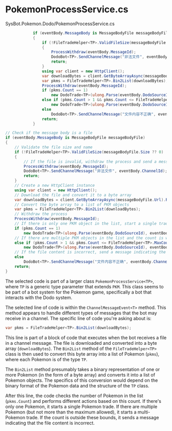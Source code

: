 ﻿# PokemonProcessService.cs

SysBot.Pokemon.Dodo/PokemonProcessService.cs

```csharp
            if (eventBody.MessageBody is MessageBodyFile messageBodyFile)
            {
                if (!FileTradeHelper<TP>.ValidFileSize(messageBodyFile.Size ?? 0) || !FileTradeHelper<TP>.ValidFileName(messageBodyFile.Name))
                {
                    ProcessWithdraw(eventBody.MessageId);
                    DodoBot<TP>.SendChannelMessage("非法文件", eventBody.ChannelId);
                    return;
                }
                using var client = new HttpClient();
                var downloadBytes = client.GetByteArrayAsync(messageBodyFile.Url).Result;   // 将下载的bin文件转换成byte数组
                var pkms = FileTradeHelper<TP>.Bin2List(downloadBytes);     // 将bin文件转换成对应版本的PKM list
                ProcessWithdraw(eventBody.MessageId);
                if (pkms.Count == 1)
                    new DodoTrade<TP>(ulong.Parse(eventBody.DodoSourceId), eventBody.Personal.NickName, eventBody.ChannelId, eventBody.IslandSourceId).StartTradePKM(pkms[0]);
                else if (pkms.Count > 1 && pkms.Count <= FileTradeHelper<TP>.MaxCountInBin)
                    new DodoTrade<TP>(ulong.Parse(eventBody.DodoSourceId), eventBody.Personal.NickName, eventBody.ChannelId, eventBody.IslandSourceId).StartTradeMultiPKM(pkms);
                else
                    DodoBot<TP>.SendChannelMessage("文件内容不正确", eventBody.ChannelId);
                return;
            }
```

```csharp
// Check if the message body is a file
if (eventBody.MessageBody is MessageBodyFile messageBodyFile)
{
    // Validate the file size and name
    if (!FileTradeHelper<TP>.ValidFileSize(messageBodyFile.Size ?? 0) || !FileTradeHelper<TP>.ValidFileName(messageBodyFile.Name))
    {
        // If the file is invalid, withdraw the process and send a message indicating the file is illegal
        ProcessWithdraw(eventBody.MessageId);
        DodoBot<TP>.SendChannelMessage("非法文件", eventBody.ChannelId);
        return;
    }
    // Create a new HttpClient instance
    using var client = new HttpClient();
    // Download the file and convert it to a byte array
    var downloadBytes = client.GetByteArrayAsync(messageBodyFile.Url).Result;
    // Convert the byte array to a list of PKM objects
    var pkms = FileTradeHelper<TP>.Bin2List(downloadBytes);
    // Withdraw the process
    ProcessWithdraw(eventBody.MessageId);
    // If there is only one PKM object in the list, start a single trade
    if (pkms.Count == 1)
        new DodoTrade<TP>(ulong.Parse(eventBody.DodoSourceId), eventBody.Personal.NickName, eventBody.ChannelId, eventBody.IslandSourceId).StartTradePKM(pkms[0]);
    // If there are multiple PKM objects in the list and the count is within the maximum limit, start a multi-trade
    else if (pkms.Count > 1 && pkms.Count <= FileTradeHelper<TP>.MaxCountInBin)
        new DodoTrade<TP>(ulong.Parse(eventBody.DodoSourceId), eventBody.Personal.NickName, eventBody.ChannelId, eventBody.IslandSourceId).StartTradeMultiPKM(pkms);
    // If the file content is incorrect, send a message indicating the file content is incorrect
    else
        DodoBot<TP>.SendChannelMessage("文件内容不正确", eventBody.ChannelId);
    return;
}
```

The selected code is part of a larger class `PokemonProcessService<TP>`, where `TP` is a generic type parameter that
extends `PKM`. This class seems to be part of a bot system for the Pokemon game, specifically a bot that interacts with
the Dodo system.

The selected line of code is within the `ChannelMessageEvent<T>` method. This method appears to handle different types
of messages that the bot may receive in a channel. The specific line of code you're asking about is:

```csharp
var pkms = FileTradeHelper<TP>.Bin2List(downloadBytes);
```

This line is part of a block of code that executes when the bot receives a file in a channel message. The file is
downloaded and converted into a byte array (`downloadBytes`). The `Bin2List` method of the `FileTradeHelper<TP>` class
is then used to convert this byte array into a list of Pokemon (`pkms`), where each Pokemon is of the type `TP`.

The `Bin2List` method presumably takes a binary representation of one or more Pokemon (in the form of a byte array) and
converts it into a list of Pokemon objects. The specifics of this conversion would depend on the binary format of the
Pokemon data and the structure of the `TP` class.

After this line, the code checks the number of Pokemon in the list (`pkms.Count`) and performs different actions based
on this count. If there's only one Pokemon, it starts a single Pokemon trade. If there are multiple Pokemon (but not
more than the maximum allowed), it starts a multi-Pokemon trade. If the count is outside these bounds, it sends a
message indicating that the file content is incorrect.







